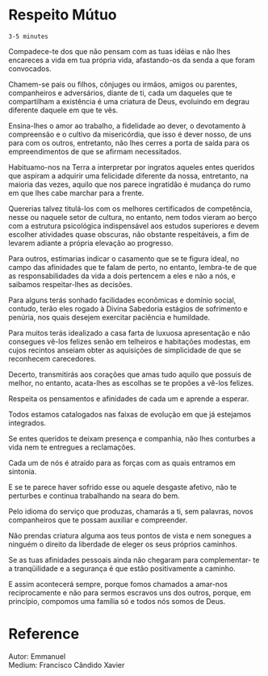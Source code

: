 # Respeito Mútuo
`3-5 minutes`


Compadece-te dos que não pensam com as tuas idéias e não lhes encareces a vida em tua própria vida, afastando-os da senda a que foram convocados.

Chamem-se pais ou filhos, cônjuges ou irmãos, amigos ou parentes, companheiros e adversários, diante de ti, cada um daqueles que te compartilham a existência é uma criatura de Deus, evoluindo em degrau diferente daquele em que te vês.

Ensina-lhes o amor ao trabalho, a fidelidade ao dever, o devotamento à compreensão e o cultivo da misericórdia, que isso é dever nosso, de uns para com os outros, entretanto, não lhes cerres a porta de saída para os empreendimentos de que se afirmam necessitados.

Habituamo-nos na Terra a interpretar por ingratos aqueles entes queridos que aspiram a adquirir uma felicidade diferente da nossa, entretanto, na maioria das vezes, aquilo que nos parece ingratidão é mudança do rumo em que lhes cabe marchar para a frente.

Quererias talvez titulá-los com os melhores certificados de competência, nesse ou naquele setor de cultura, no entanto, nem todos vieram ao berço com a estrutura psicológica indispensável aos estudos superiores e devem escolher atividades quase obscuras, não obstante respeitáveis, a fim de levarem adiante a própria elevação ao progresso.

Para outros, estimarias indicar o casamento que se te figura ideal, no campo das afinidades que te falam de perto, no entanto, lembra-te de que as responsabilidades da vida a dois pertencem a eles e não a nós, e saibamos respeitar-lhes as decisões.

Para alguns terás sonhado facilidades econômicas e domínio social, contudo, terão eles rogado à Divina Sabedoria estágios de sofrimento e penúria, nos quais desejem exercitar paciência e humildade.

Para muitos terás idealizado a casa farta de luxuosa apresentação e não consegues vê-los felizes senão em telheiros e habitações modestas, em cujos recintos anseiam obter as aquisições de simplicidade de que se reconhecem carecedores.

Decerto, transmitirás aos corações que amas tudo aquilo que possuis de melhor, no entanto, acata-lhes as escolhas se te propões a vê-los felizes.

Respeita os pensamentos e afinidades de cada um e aprende a esperar.

Todos estamos catalogados nas faixas de evolução em que já estejamos integrados.

Se entes queridos te deixam presença e companhia, não lhes conturbes a vida nem te entregues a reclamações.

Cada um de nós é atraído para as forças com as quais entramos em sintonia.

E se te parece haver sofrido esse ou aquele desgaste afetivo, não te perturbes e continua trabalhando na seara do bem.

Pelo idioma do serviço que produzas, chamarás a ti, sem palavras, novos companheiros que te possam auxiliar e compreender.

Não prendas criatura alguma aos teus pontos de vista e nem sonegues a ninguém o direito da liberdade de eleger os seus próprios caminhos.

Se as tuas afinidades pessoais ainda não chegaram para complementar- te a tranqüilidade e a segurança é que estão positivamente a caminho.

E assim acontecerá sempre, porque fomos chamados a amar-nos reciprocamente e não para sermos escravos uns dos outros, porque, em princípio, compomos uma família só e todos nós somos de Deus.

# Reference  
Autor: Emmanuel  
Medium: Francisco Cândido Xavier  
